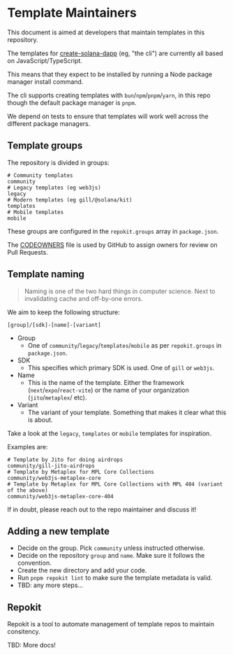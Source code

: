 # Template Maintainers

This document is aimed at developers that maintain templates in this repository.

The templates for [create-solana-dapp](https://github.com/solana-developers/create-solana-dapp) (eg, "the cli") are
currently all
based on JavaScript/TypeScript.

This means that they expect to be installed by running a Node package manager install command.

The cli supports creating templates with `bun`/`npm`/`pnpm`/`yarn`, in this repo though the default package manager is
`pnpm`.

We depend on tests to ensure that templates will work well across the different package managers.

## Template groups

The repository is divided in groups:

```shell
# Community templates
community
# Legacy templates (eg web3js)
legacy
# Modern templates (eg gill/@solana/kit)
templates
# Mobile templates
mobile
```

These groups are configured in the `repokit.groups` array in `package.json`.

The [CODEOWNERS](./CODEOWNERS) file is used by GitHub to assign owners for review on Pull Requests.

## Template naming

> Naming is one of the two hard things in computer science. Next to invalidating cache and off-by-one errors.

We aim to keep the following structure:

```shell
[group]/[sdk]-[name]-[variant]
```

- Group
  - One of `community`/`legacy`/`templates`/`mobile` as per `repokit.groups` in `package.json`.
- SDK
  - This specifies which primary SDK is used. One of `gill` or `web3js`.
- Name
  - This is the name of the template. Either the framework (`next`/`expo`/`react-vite`) or the name of your
    organization (`jito`/`metaplex`/ etc).
- Variant
  - The variant of your template. Something that makes it clear what this is about.

Take a look at the `legacy`, `templates` or `mobile` templates for inspiration.

Examples are:

```shell
# Template by Jito for doing airdrops
community/gill-jito-airdrops
# Template by Metaplex for MPL Core Collections
community/web3js-metaplex-core
# Template by Metaplex for MPL Core Collections with MPL 404 (variant of the above)
community/web3js-metaplex-core-404
```

If in doubt, please reach out to the repo maintainer and discuss it!

## Adding a new template

- Decide on the group. Pick `community` unless instructed otherwise.
- Decide on the repository `group` and `name`. Make sure it follows the convention.
- Create the new directory and add your code.
- Run `pnpm repokit lint` to make sure the template metadata is valid.
- TBD: any more steps...

## Repokit

Repokit is a tool to automate management of template repos to maintain consitency.

TBD: More docs!
